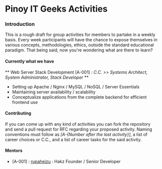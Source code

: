 # Pinoy IT Geeks Activities

### Introduction

This is a rough draft for group activities for members to partake in a weekly basis. Every week participants will have the chance to expose themselves in various concepts, methodologies, ethics, outside the standard educational paradigm. That being said, now you're wondering what are there to learn?

#### Currently what we have

** Web Server Stack Development [A-001] : *C.C. >> Systems Architect, System Administrator, Stack Developer* **

* Setting up Apache / Nginx / MySQL / NoSQL / Server Essentials
* Maintaining server availability / scalability
* Conceptualize applications from the complete backend for efficient frontend use

#### Contributing

If you can come up with any kind of activities you can fork the repository and send a pull request for RFC regarding your proposed activity. Naming conventions must follow as *\[A-{Number after the last activity}\]*, a list of career choices or C.C., and a list of career tasks for the said activity.


#### Mentors

* \[A-001\] : [rupaheizu](https://twitter/rupaheizu) : Hakz Founder / Senior Developer